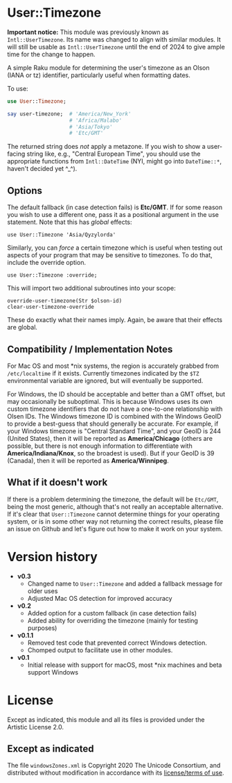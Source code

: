 # User::Timezone
**Important notice:** This module was previously known as  `Intl::UserTimezone`.  Its name was changed to align with similar modules.  It will still be usable as `Intl::UserTimezone` until the end of 2024 to give ample time for the change to happen.

A simple Raku module for determining the user's timezone as an Olson (IANA or tz) identifier, particularly useful when formatting dates.

To use:

```raku
use User::Timezone;

say user-timezone;  # 'America/New_York'
                    # 'Africa/Malabo'
                    # 'Asia/Tokyo'
                    # 'Etc/GMT'
```

The returned string does *not* apply a metazone.
If you wish to show a user-facing string like, e.g., "Central European Time", you should use the appropriate functions from `Intl::DateTime` (NYI, might go into `DateTime::*`, haven't decided yet ^_^).

## Options

The default fallback (in case detection fails) is **Etc/GMT**. 
If for some reason you wish to use a different one, pass it as a positional argument in the use statement.
Note that this has *global* effects:

    use User::Timezone 'Asia/Qyzylorda'
    
Similarly, you can *force* a certain timezone which is useful when testing out aspects of your program that may be sensitive to timezones.
To do that, include the override option.

    use User::Timezone :override;
    
This will import two additional subroutines into your scope:

    override-user-timezone(Str $olson-id)
    clear-user-timezone-override
    
These do exactly what their names imply.
Again, be aware that their effects are global.

## Compatibility / Implementation Notes

For Mac OS and most *nix systems, the region is accurately grabbed from `/etc/localtime` if it exists. 
Currently timezones indicated by the `$TZ` environmental variable are ignored, but will eventually be supported.
 
For Windows, the ID should be acceptable and better than a GMT offset, but may occasionally be suboptimal.
This is because Windows uses its own custom timezone identifiers that do not have a one-to-one relationship with Olsen IDs.
The Windows timezone ID is combined with the Windows GeoID to provide a best-guess that should generally be accurate.
For example, if your Windows timezone is "Central Standard Time", and your GeoID is 244 (United States), then it will be reported as **America/Chicago** (others are possible, but there is not enough information to differentiate with **America/Indiana/Knox**, so the broadest is used).
But if your GeoID is 39 (Canada), then it will be reported as **America/Winnipeg**.

## What if it doesn't work

If there is a problem determining the timezone, the default will be `Etc/GMT`, being the most generic, although that's not really an acceptable alternative.
If it's clear that `User::Timezone` cannot determine things for your operating system, or is in some other way not returning the correct results, please file an issue on Github and let's figure out how to make it work on your system.

# Version history

  * **v0.3**
    * Changed name to `User::Timezone` and added a fallback message for older uses
    * Adjusted Mac OS detection for improved accuracy
  * **v0.2**
      * Added option for a custom fallback (in case detection fails)
    * Added ability for overriding the timezone (mainly for testing purposes)
  * **v0.1.1**
    * Removed test code that prevented correct Windows detection.
    * Chomped output to facilitate use in other modules.
  * **v0.1**
    * Initial release with support for macOS, most *nix machines and beta support Windows


# License

Except as indicated, this module and all its files is provided under the Artistic License 2.0.

## Except as indicated

The file `windowsZones.xml` is Copyright 2020 The Unicode Consortium, and distributed without modification in accordance with its [license/terms of use](https://www.unicode.org/copyright.html).